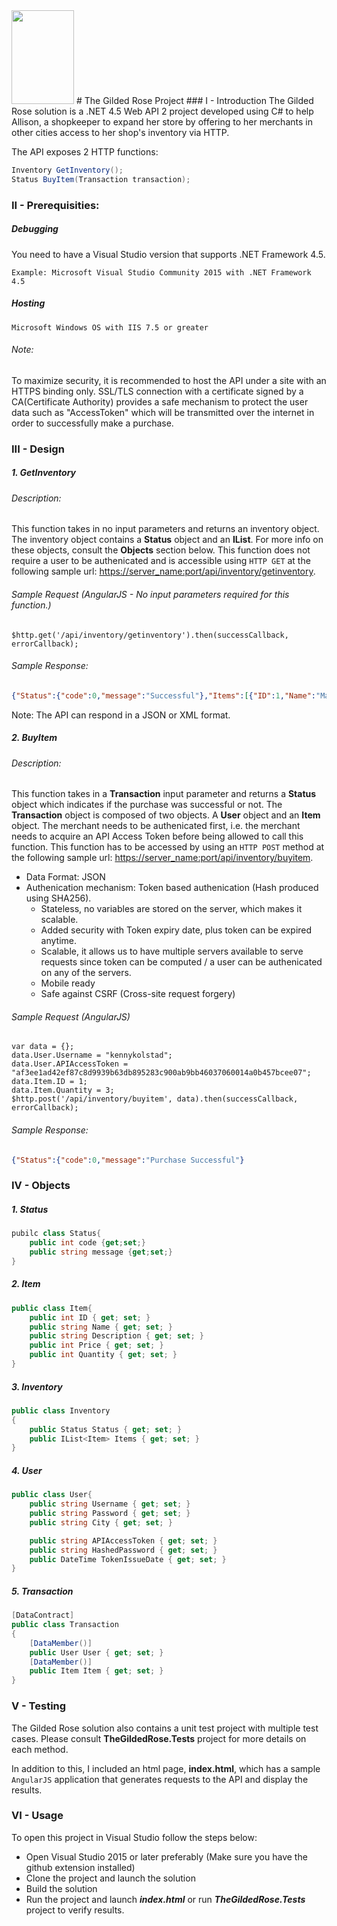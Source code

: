 <img src="https://upload.wikimedia.org/wikipedia/commons/thumb/c/cf/Tudor_Rose_Royal_Badge_of_England.svg/2000px-Tudor_Rose_Royal_Badge_of_England.svg.png" width="100" height="150" /> 
# The Gilded Rose Project
### I - Introduction
The Gilded Rose solution is a .NET 4.5 Web API 2 project developed using C# to help Allison, a shopkeeper to expand her store by offering to her merchants in other cities access to her shop's inventory via HTTP. 

The API exposes 2 HTTP functions:
```csharp
Inventory GetInventory();
Status BuyItem(Transaction transaction);
```
### II - Prerequisities:
##### Debugging
You need to have a Visual Studio version that supports .NET Framework 4.5.
```
Example: Microsoft Visual Studio Community 2015 with .NET Framework 4.5
```
##### Hosting
```
Microsoft Windows OS with IIS 7.5 or greater
```
###### Note: 
To maximize security, it is recommended to host the API under a site with an HTTPS binding only. SSL/TLS connection with a certificate signed by a CA(Certificate Authority) provides a safe mechanism to protect the user data such as "AccessToken" which will be transmitted over the internet in order to successfully make a purchase.

### III - Design
##### 1. GetInventory
###### Description: 
This function takes in no input parameters and returns an inventory object. The inventory object contains a **Status** object and an **IList<Item>**. For more info on these objects, consult the **Objects** section below. This function does not require a user to be authenicated and is accessible using ``` HTTP GET ``` at the following sample url: [https://server_name:port/api/inventory/getinventory](https://server_name:port/api/inventory/getinventory).
###### Sample Request (AngularJS - No input parameters required for this function.)
```angularjs
$http.get('/api/inventory/getinventory').then(successCallback, errorCallback);
```

###### Sample Response:
```json
{"Status":{"code":0,"message":"Successful"},"Items":[{"ID":1,"Name":"MacBook Air","Description":"Whatever the task, new fifth-generation Intel Core i5 and i7 processors with Intel HD Graphics 6000 are up to it.","Price":1099,"Quantity":10},{"ID":2,"Name":"Burton Custom Mystery Snowboard","Description":"The absolute lightest weight science in the entire Burton line applied to the Custom’s versatile and venerated shape. Simply genius.","Price":500,"Quantity":0},{"ID":3,"Name":"GoPro Hero 4","Description":"HERO4 Session is the most wearable and mountable GoPro ever.","Price":559,"Quantity":100}]}
```
Note: The API can respond in a JSON or XML format.


##### 2. BuyItem
###### Description: 
This function takes in a **Transaction** input parameter and returns a **Status** object which indicates if the purchase was successful or not. The **Transaction** object is composed of two objects. A **User** object and an **Item** object. The merchant needs to be authenicated first, i.e. the merchant needs to acquire an API Access Token before being allowed to call this function. This function has to be accessed by using an ``` HTTP POST ``` method at the following sample url: [https://server_name:port/api/inventory/buyitem](https://server_name:port/api/inventory/buyitem).

* Data Format: JSON
* Authenication mechanism: Token based authenication (Hash produced using SHA256). 
    * Stateless, no variables are stored on the server, which makes it scalable.
    * Added security with Token expiry date, plus token can be expired anytime.
    * Scalable, it allows us to have multiple servers available to serve requests since token can be computed / a user can be authenicated on any of the servers.
    * Mobile ready
    * Safe against CSRF (Cross-site request forgery)
###### Sample Request (AngularJS)
```angularjs
var data = {};
data.User.Username = "kennykolstad";
data.User.APIAccessToken = "af3ee1ad42ef87c8d9939b63db895283c900ab9bb46037060014a0b457bcee07";
data.Item.ID = 1;
data.Item.Quantity = 3;
$http.post('/api/inventory/buyitem', data).then(successCallback, errorCallback);
```
###### Sample Response:
```json
{"Status":{"code":0,"message":"Purchase Successful"}
```

### IV - Objects
##### 1. Status
```csharp
pubilc class Status{
    public int code {get;set;}
    public string message {get;set;}
}
```
##### 2. Item
```csharp
public class Item{
    public int ID { get; set; }
    public string Name { get; set; }
    public string Description { get; set; }
    public int Price { get; set; }
    public int Quantity { get; set; }
}
```
##### 3. Inventory
```csharp
public class Inventory
{
    public Status Status { get; set; }
    public IList<Item> Items { get; set; }
}
```
##### 4. User
```csharp
public class User{
    public string Username { get; set; }
    public string Password { get; set; }
    public string City { get; set; }

    public string APIAccessToken { get; set; }
    public string HashedPassword { get; set; }
    public DateTime TokenIssueDate { get; set; }
}
```
##### 5. Transaction
```csharp
[DataContract]
public class Transaction
{
    [DataMember()]
    public User User { get; set; }
    [DataMember()]
    public Item Item { get; set; }
}
```
### V - Testing
The Gilded Rose solution also contains a unit test project with multiple test cases. Please consult **TheGildedRose.Tests** project for more details on each method.

In addition to this, I included an html page, **index.html**, which has a sample ```AngularJS``` application that generates requests to the API and display the results. 

### VI - Usage
To open this project in Visual Studio follow the steps below:
* Open Visual Studio 2015 or later preferably (Make sure you have the github extension installed)
* Clone the project and launch the solution
* Build the solution
* Run the project and launch ***index.html*** or run ***TheGildedRose.Tests*** project to verify results.
